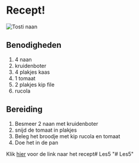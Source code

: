 # Recept!
![Tosti naan](recept.jpg)
## Benodigheden
1. 4 naan
2. kruidenboter
3. 4 plakjes kaas
4. 1 tomaat
5. 2 plakjes kip file
6. rucola

## Bereiding
1. Besmeer 2 naan met kruidenboter
2. snijd de tomaat in plakjes
3. Beleg het broodje met kip rucola en tomaat
4. Doe het in de pan

Klik [hier](https://www.lekkerensimpel.com/naan-tosti-met-kaas/) voor de link naar het recept#   L e s 5 
 
 "# Les5" 
